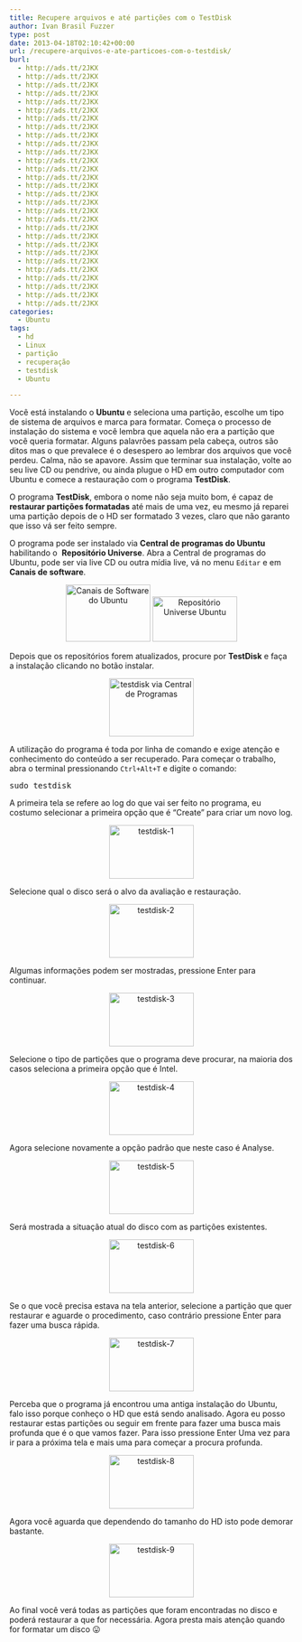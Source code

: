 ```yaml
---
title: Recupere arquivos e até partições com o TestDisk
author: Ivan Brasil Fuzzer
type: post
date: 2013-04-18T02:10:42+00:00
url: /recupere-arquivos-e-ate-particoes-com-o-testdisk/
burl:
  - http://ads.tt/2JKX
  - http://ads.tt/2JKX
  - http://ads.tt/2JKX
  - http://ads.tt/2JKX
  - http://ads.tt/2JKX
  - http://ads.tt/2JKX
  - http://ads.tt/2JKX
  - http://ads.tt/2JKX
  - http://ads.tt/2JKX
  - http://ads.tt/2JKX
  - http://ads.tt/2JKX
  - http://ads.tt/2JKX
  - http://ads.tt/2JKX
  - http://ads.tt/2JKX
  - http://ads.tt/2JKX
  - http://ads.tt/2JKX
  - http://ads.tt/2JKX
  - http://ads.tt/2JKX
  - http://ads.tt/2JKX
  - http://ads.tt/2JKX
  - http://ads.tt/2JKX
  - http://ads.tt/2JKX
  - http://ads.tt/2JKX
  - http://ads.tt/2JKX
  - http://ads.tt/2JKX
  - http://ads.tt/2JKX
  - http://ads.tt/2JKX
  - http://ads.tt/2JKX
  - http://ads.tt/2JKX
categories:
  - Ubuntu
tags:
  - hd
  - Linux
  - partição
  - recuperação
  - testdisk
  - Ubuntu

---
```

Você está instalando o **Ubuntu** e seleciona uma partição, escolhe um tipo de sistema de arquivos e marca para formatar. Começa o processo de instalação do sistema e você lembra que aquela não era a partição que você queria formatar. Alguns palavrões passam pela cabeça, outros são ditos mas o que prevalece é o desespero ao lembrar dos arquivos que você perdeu. Calma, não se apavore. Assim que terminar sua instalação, volte ao seu live CD ou pendrive, ou ainda plugue o HD em outro computador com Ubuntu e comece a restauração com o programa **TestDisk**.

O programa **TestDisk**, embora o nome não seja muito bom, é capaz de **restaurar partições formatadas** até mais de uma vez, eu mesmo já reparei uma partição depois de o HD ser formatado 3 vezes, claro que não garanto que isso vá ser feito sempre.

O programa pode ser instalado via **Central de programas do Ubuntu** habilitando o  **Repositório Universe**. Abra a Central de programas do Ubuntu, pode ser via live CD ou outra mídia live, vá no menu `Editar` e em **Canais de software**.

<p style="text-align: center;">
  <a href="http://www.ubuntero.com.br/wp-content/uploads/2013/04/canais-de-software.png" rel="lightbox"><img class="alignnone size-thumbnail wp-image-5149" title="Canais de Software do Ubuntu" alt="Canais de Software do Ubuntu" src="http://www.ubuntero.com.br/wp-content/uploads/2013/04/canais-de-software-150x101.png" width="150" height="101" /></a> <a href="http://www.ubuntero.com.br/wp-content/uploads/2013/04/universe.png" rel="lightbox"><img class="alignnone size-thumbnail wp-image-5150" title="Repositório Universe Ubuntu" alt="Repositório Universe Ubuntu" src="http://www.ubuntero.com.br/wp-content/uploads/2013/04/universe-150x80.png" width="150" height="80" /></a>
</p>

Depois que os repositórios forem atualizados, procure por **TestDisk** e faça a instalação clicando no botão instalar.

<p style="text-align: center;">
  <a href="http://www.ubuntero.com.br/wp-content/uploads/2013/04/testdisk.png" rel="lightbox"><img class="alignnone size-thumbnail wp-image-5151" title="testdisk via Central de Programas" alt="testdisk via Central de Programas" src="http://www.ubuntero.com.br/wp-content/uploads/2013/04/testdisk-150x103.png" width="150" height="103" /></a>
</p>

A utilização do programa é toda por linha de comando e exige atenção e conhecimento do conteúdo a ser recuperado. Para começar o trabalho, abra o terminal pressionando `Ctrl+Alt+T` e digite o comando:

<pre class="brush:shell">sudo testdisk</pre>

A primeira tela se refere ao log do que vai ser feito no programa, eu costumo selecionar a primeira opção que é &#8220;Create&#8221; para criar um novo log.

<p style="text-align: center;">
  <a href="http://www.ubuntero.com.br/wp-content/uploads/2013/04/testdisk-1.png" rel="lightbox"><img class="alignnone size-thumbnail wp-image-5152" title="testdisk-1" alt="testdisk-1" src="http://www.ubuntero.com.br/wp-content/uploads/2013/04/testdisk-1-150x95.png" width="150" height="95" /></a>
</p>

Selecione qual o disco será o alvo da avaliação e restauração.

<p style="text-align: center;">
  <a href="http://www.ubuntero.com.br/wp-content/uploads/2013/04/testdisk-2.png" rel="lightbox"><img class="size-thumbnail wp-image-5153 alignnone" title="testdisk-2" alt="testdisk-2" src="http://www.ubuntero.com.br/wp-content/uploads/2013/04/testdisk-2-150x95.png" width="150" height="95" /></a>
</p>

Algumas informações podem ser mostradas, pressione Enter para continuar.

<p style="text-align: center;">
  <a href="http://www.ubuntero.com.br/wp-content/uploads/2013/04/testdisk-3.png" rel="lightbox"><img class="alignnone size-thumbnail wp-image-5154" title="testdisk-3" alt="testdisk-3" src="http://www.ubuntero.com.br/wp-content/uploads/2013/04/testdisk-3-150x95.png" width="150" height="95" /></a>
</p>

Selecione o tipo de partições que o programa deve procurar, na maioria dos casos seleciona a primeira opção que é Intel.

<p style="text-align: center;">
  <a href="http://www.ubuntero.com.br/wp-content/uploads/2013/04/testdisk-4.png" rel="lighbox"><img class="alignnone size-thumbnail wp-image-5155" title="testdisk-4" alt="testdisk-4" src="http://www.ubuntero.com.br/wp-content/uploads/2013/04/testdisk-4-150x95.png" width="150" height="95" /></a>
</p>

Agora selecione novamente a opção padrão que neste caso é Analyse.

<p style="text-align: center;">
  <a href="http://www.ubuntero.com.br/wp-content/uploads/2013/04/testdisk-5.png" rel="lightbox"><img class="alignnone size-thumbnail wp-image-5157" title="testdisk-5" alt="testdisk-5" src="http://www.ubuntero.com.br/wp-content/uploads/2013/04/testdisk-5-150x95.png" width="150" height="95" /></a>
</p>

Será mostrada a situação atual do disco com as partições existentes.

<p style="text-align: center;">
  <a href="http://www.ubuntero.com.br/wp-content/uploads/2013/04/testdisk-6.png" rel="lightbox"><img class="alignnone size-thumbnail wp-image-5158" title="testdisk-6" alt="testdisk-6" src="http://www.ubuntero.com.br/wp-content/uploads/2013/04/testdisk-6-150x95.png" width="150" height="95" /></a>
</p>

Se o que você precisa estava na tela anterior, selecione a partição que quer restaurar e aguarde o procedimento, caso contrário pressione Enter para fazer uma busca rápida.

<p style="text-align: center;">
  <a href="http://www.ubuntero.com.br/wp-content/uploads/2013/04/testdisk-7.png" rel="lightbox"><img class="alignnone size-thumbnail wp-image-5159" title="testdisk-7" alt="testdisk-7" src="http://www.ubuntero.com.br/wp-content/uploads/2013/04/testdisk-7-150x95.png" width="150" height="95" /></a>
</p>

Perceba que o programa já encontrou uma antiga instalação do Ubuntu, falo isso porque conheço o HD que está sendo analisado. Agora eu posso restaurar estas partições ou seguir em frente para fazer uma busca mais profunda que é o que vamos fazer. Para isso pressione Enter Uma vez para ir para a próxima tela e mais uma para começar a procura profunda.

<p style="text-align: center;">
  <a href="http://www.ubuntero.com.br/wp-content/uploads/2013/04/testdisk-8.png" rel="lightbox"><img class="alignnone size-thumbnail wp-image-5160" title="testdisk-8" alt="testdisk-8" src="http://www.ubuntero.com.br/wp-content/uploads/2013/04/testdisk-8-150x95.png" width="150" height="95" /></a>
</p>

Agora você aguarda que dependendo do tamanho do HD isto pode demorar bastante.

<p style="text-align: center;">
  <a href="http://www.ubuntero.com.br/wp-content/uploads/2013/04/testdisk-9.png" rel="lighbox"><img class="alignnone size-thumbnail wp-image-5161" title="testdisk-9" alt="testdisk-9" src="http://www.ubuntero.com.br/wp-content/uploads/2013/04/testdisk-9-150x95.png" width="150" height="95" /></a>
</p>

Ao final você verá todas as partições que foram encontradas no disco e poderá restaurar a que for necessária. Agora presta mais atenção quando for formatar um disco 😛